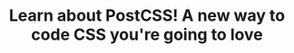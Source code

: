 ---
layout: page
category: blog
title: Learn about PostCSS! A new way to code CSS you're going to love
summary: Every so often, a new tool things changes the status quo and makes doing your job easier. First, there was Sass, Less and now, there's a new kid in town called PostCSS. It's changing how web designers and developers work. You should check it out because you're going to love it. In this article, I'll show you what the fuss is all about and show you some videos of PostCSS in action from a couple of my lynda.com courses.
images:
  hero: "http://i.imgur.com/eKBnydV.png"
links:
  linkedin: https://www.linkedin.com/pulse/learn-postcss-new-way-design-code-css-youre-going-love-ray-villalobos
tags:
- front-end developer
- full-stack developer
- developer
- Flexbox
- PostCSS
- Bootstrap 4
- Designer

---